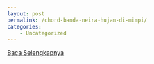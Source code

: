 ```yaml
---
layout: post
permalink: /chord-banda-neira-hujan-di-mimpi/
categories:
    - Uncategorized
---
```


[Baca Selengkapnya](/01)